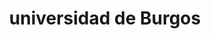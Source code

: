 ---
title: "universidad de Burgos"
external_link: "https://www.ubu.es/informacion-sobre-la-crisis-sanitaria-covid19"
type: "castilla-y-león"
img: "./images/universidades/universidad_de_burgos.png"
file_title: "Acuerdo Adaptación Enseñanza"
file_link: "https://www.ubu.es/sites/default/files/portal/files/plan_docente_2020-2021_cg.</a><i class='fas fa-external-link-alt'></i>"
---